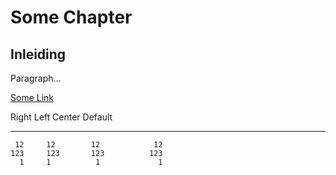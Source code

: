 # Some Chapter


## Inleiding
Paragraph...

[Some Link](#inleiding)


  Right     Left     Center     Default
-------     ------ ----------   -------
     12     12        12            12
    123     123       123          123
      1     1          1             1
